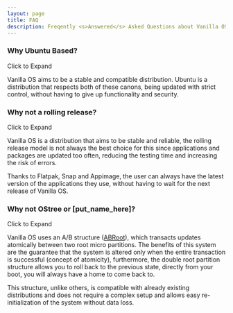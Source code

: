 ```yaml
---
layout: page
title: FAQ
description: Freqently <s>Answered</s> Asked Questions about Vanilla OS.
---
```


<div class="container hero-wrapper">
    <div class="accordion">
        <div class="accordion-item accordion-open">
            <div class="accordion-title">
                <h3>Why Ubuntu Based?</h3>
                <span class="accordion-button">Click to Expand</span>
            </div>
            <div class="accordion-text">
                <p>Vanilla OS aims to be a stable and compatible distribution. Ubuntu is a distribution that respects both of these canons, being updated with strict control, without having to give up functionality and security.</p>
            </div>
        </div>
        <div class="accordion-item">
            <div class="accordion-title">
                <h3>Why not a rolling release?</h3>
                <span class="accordion-button">Click to Expand</span>
            </div>
            <div class="accordion-text">
                <p>Vanilla OS is a distribution that aims to be stable and reliable, the rolling release model is not always the best choice for this since applications and packages are updated too often, reducing the testing time and increasing the risk of errors.</p>
                <p>Thanks to Flatpak, Snap and Appimage, the user can always have the latest version of the applications they use, without having to wait for the next release of Vanilla OS.</p>
            </div>
        </div>
        <div class="accordion-item">
            <div class="accordion-title">
                <h3>Why not OStree or [put_name_here]?</h3>
                <span class="accordion-button">Click to Expand</span>
            </div>
            <div class="accordion-text">
                <p>Vanilla OS uses an A/B structure (<a href="https://documentation.vanillaos.org/docs/abroot/">ABRoot</a>), which transacts updates atomically between two root micro partitions. The benefits of this system are the guarantee that the system is altered only when the entire transaction is successful (concept of atomicity), furthermore, the double root partition structure allows you to roll back to the previous state, directly from your boot, you will always have a home to come back to.</p>
                <p>This structure, unlike others, is compatible with already existing distributions and does not require a complex setup and allows easy re-initialization of the system without data loss.</p>
            </div>
        </div>
    </div>
</div>
